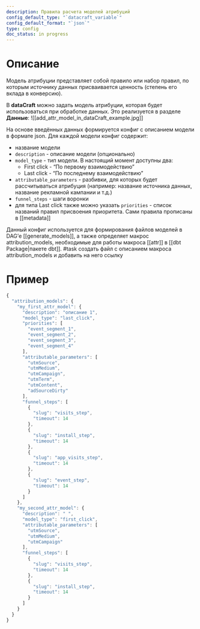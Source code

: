 ```yaml
---
description: Правила расчета моделей атрибуций
config_default_type: "`datacraft_variable`"
config_default_format: "`json`"
type: config
doc_status: in progress
---
```

# Описание

Модель атрибуции представляет собой правило или набор правил, по которым источнику данных присваивается ценность (степень его вклада в конверсию).

В **dataCraft** можно задать модель атрибуции, которая будет использоваться при обработке данных. Это реализуется в разделе **Данные**: 
![[add_attr_model_in_dataCraft_example.jpg]]

На основе введённых данных формируется конфиг с описанием модели в формате json.
Для каждой модели конфиг содержит:
- название модели
- `description` - описание модели (опционально)
- `model_type` - тип модели. В настоящий момент доступны два:
	- First click - “По первому взаимодействию” 
	- Last click - “По последнему взаимодействию”
- `attributable_parameters` - разбивки, для которых будет рассчитываться атрибуция (например: название источника данных, название рекламной кампании и т.д.) 
-  `funnel_steps` - шаги воронки
- для типа Last click также можно указать `priorities` - список названий правил присвоения приоритета. Сами правила прописаны в [[metadata]] 

Данный конфиг используется для формирования файлов моделей в DAG’е [[generate_models]], а также определяет макрос attribution_models, необходимые для работы макроса [[attr]] в [[dbt Package|пакете dbt]]. #task создать файл с описанием макроса attribution_models и добавить на него ссылку

# Пример
```jsx
{
  "attribution_models": {
    "my_first_attr_model": {
      "description": "описание 1",
      "model_type": "last_click",
      "priorities": [
        "event_segment_1",
        "event_segment_2",
        "event_segment_3",
        "event_segment_4"
      ],
      "attributable_parameters": [
        "utmSource",
        "utmMedium",
        "utmCampaign",
        "utmTerm",
        "utmContent",
        "adSourceDirty"
      ],
      "funnel_steps": [
        {
          "slug": "visits_step",
          "timeout": 14
        },
        {
          "slug": "install_step",
          "timeout": 14
        },
        {
          "slug": "app_visits_step",
          "timeout": 14
        },
        {
          "slug": "event_step",
          "timeout": 14
        }
      ]
    },
    "my_second_attr_model": {
      "description": " ",
      "model_type": "first_click",
      "attributable_parameters": [
        "utmSource",
        "utmMedium",
        "utmCampaign"
      ],
      "funnel_steps": [
        {
          "slug": "visits_step",
          "timeout": 14
        },
        {
          "slug": "install_step",
          "timeout": 14
        }
      ]
    }
  }
}
```
